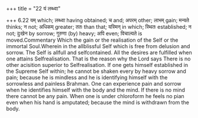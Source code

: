 +++
title = "22 यं लब्ध्वा"

+++
6.22 यम् which; लब्ध्वा having obtained; च and; अपरम् other; लाभम् gain;
मन्यते thinks; न not; अधिकम् greater; ततः than that; यस्मिन् in which;
स्थितः established; न not; दुःखेन by sorrow; गुरुणा (by) heavy; अपि
even; विचाल्यते is moved.Commentary Which the gain or the realisation of
the Self or the immortal Soul.Wherein in the allblissful Self which is
free from delusion and sorrow. The Self is allfull and selfcontained.
All the desires are fulfilled when one attains Selfrealisation. That is
the reason why the Lord says There is no other acisition superior to
Selfrealisation. If one gets himself established in the Supreme Self
within; he cannot be shaken every by heavy sorrow and pain; because he
is mindless and he is identifying himself with the sorrowless and
painless Brahman. One can experience pain and sorrow when he identifies
himself with the body and the mind. If there is no mind there cannot be
any pain. When one is under chloroform he feels no pian even when his
hand is amputated; because the mind is withdrawn from the body.
